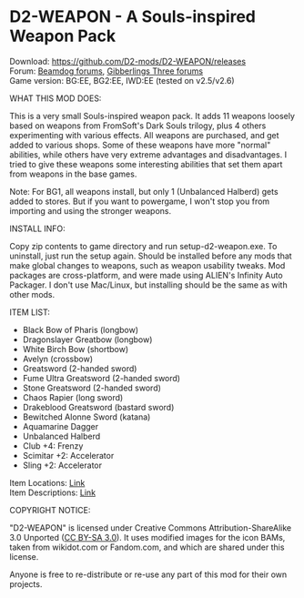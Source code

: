 # D2-WEAPON - A Souls-inspired Weapon Pack
Download: https://github.com/D2-mods/D2-WEAPON/releases  
Forum: [Beamdog forums](https://forums.beamdog.com/discussion/82719/d2-weapon-a-souls-inspired-weapon-pack-a-mod-for-bg-ee-bg2-ee-and-iwd-ee/), [Gibberlings Three forums](https://www.gibberlings3.net/forums/topic/33091-d2-weapon-a-souls-inspired-weapon-pack-a-mod-for-bgee-bg2ee-and-iwdee/)  
Game version: BG:EE, BG2:EE, IWD:EE (tested on v2.5/v2.6)


WHAT THIS MOD DOES:

This is a very small Souls-inspired weapon pack. It adds 11 weapons loosely based on weapons from FromSoft's Dark Souls trilogy, plus 4 others experimenting with various effects. All weapons are purchased, and get added to various shops. Some of these weapons have more "normal" abilities, while others have very extreme advantages and disadvantages. I tried to give these weapons some interesting abilities that set them apart from weapons in the base games.

Note: For BG1, all weapons install, but only 1 (Unbalanced Halberd) gets added to stores. But if you want to powergame, I won't stop you from importing and using the stronger weapons.


INSTALL INFO:

Copy zip contents to game directory and run setup-d2-weapon.exe. To uninstall, just run the setup again. Should be installed before any mods that make global changes to weapons, such as weapon usability tweaks. Mod packages are cross-platform, and were made using ALIEN's Infinity Auto Packager. I don't use Mac/Linux, but installing should be the same as with other mods.


ITEM LIST:

- Black Bow of Pharis (longbow)
- Dragonslayer Greatbow (longbow)
- White Birch Bow (shortbow)
- Avelyn (crossbow)
- Greatsword (2-handed sword)
- Fume Ultra Greatsword (2-handed sword)
- Stone Greatsword (2-handed sword)
- Chaos Rapier (long sword)
- Drakeblood Greatsword (bastard sword)
- Bewitched Alonne Sword (katana)
- Aquamarine Dagger
- Unbalanced Halberd
- Club +4: Frenzy
- Scimitar +2: Accelerator
- Sling +2: Accelerator

Item Locations: [Link](https://raw.githubusercontent.com/D2-mods/D2-WEAPON/main/d2-weapon/Item%20locations.txt)  
Item Descriptions: [Link](https://raw.githubusercontent.com/D2-mods/D2-WEAPON/main/d2-weapon/Item%20descriptions.txt)


COPYRIGHT NOTICE:

"D2-WEAPON" is licensed under Creative Commons Attribution-ShareAlike 3.0 Unported ([CC BY-SA 3.0](https://creativecommons.org/licenses/by-sa/3.0/)). It uses modified images for the icon BAMs, taken from wikidot.com or Fandom.com, and which are shared under this license.

Anyone is free to re-distribute or re-use any part of this mod for their own projects.
